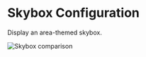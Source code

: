 # Skybox Configuration
Display an area-themed skybox.

![Skybox comparison](https://i.imgur.com/M28Gma3.png)
